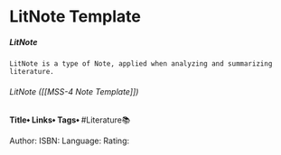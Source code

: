 # LitNote Template
##### LitNote
	LitNote is a type of Note, applied when analyzing and summarizing literature.
###### LitNote ([[MSS-4 Note Template]])
**Title⬩**
**Links⬩**
**Tags⬩** #Literature📚 

Author:
ISBN:
Language:
Rating:



